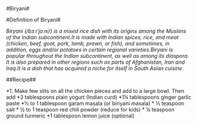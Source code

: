 #Biryani#

#Definition of Biryani#

*Biryani (/bɜːrˈjɑːni/) is a mixed rice dish with its origins among the Muslims of the Indian subcontinent.It is made with Indian spices, rice, and meat (chicken, beef, goat, pork, lamb, prawn, or fish), and sometimes, in addition, eggs and/or potatoes in certain regional varieties.Biryani is popular throughout the Indian subcontinent, as well as among its diaspora. It is also prepared in other regions such as parts of Afghanistan, Iran and Iraq.It is a dish that has acquired a niche for itself in South Asian cuisine.*

##Recipe##

*1. Make few slits on all the chicken pieces and add to a large bowl. Then add
    *3 tablespoons plain yogurt (Indian curd)
    *1¼ tablespoons ginger garlic paste
    *½ to 1 tablespoon garam masala (or biriyani masala)
    * ½ teaspoon salt
    * ½ to 1 teaspoon red chili powder (reduce for kids)
    * ¼ teaspoon ground turmeric
    *1 tablespoon lemon juice (optional)